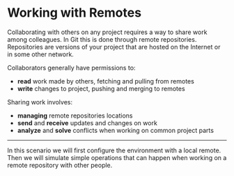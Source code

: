 # Working with Remotes

Collaborating with others on any project requires a way to share work among colleagues.
In Git this is done through remote repositories. Repositories are versions of your project that are hosted on the Internet or in some other network.

Collaborators generally have permissions to:
- **read** work made by others, fetching and pulling from remotes
- **write** changes to project, pushing and merging to remotes

Sharing work involves:
- **managing** remote repositories locations
- **send** and **receive** updates and changes on work
- **analyze** and **solve** conflicts when working on common project parts

---

In this scenario we will first configure the environment with a local remote.
Then we will simulate simple operations that can happen when working on a remote repository with other people.



